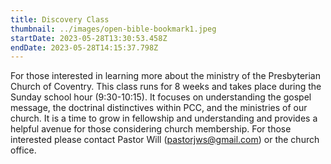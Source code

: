 ```yaml
---
title: Discovery Class
thumbnail: ../images/open-bible-bookmark1.jpeg
startDate: 2023-05-28T13:30:53.458Z
endDate: 2023-05-28T14:15:37.798Z
---
```

For those interested in learning more about the ministry of the Presbyterian Church of Coventry. This class runs for 8 weeks and takes place during the Sunday school hour (9:30-10:15). It focuses on understanding the gospel message, the doctrinal distinctives within PCC, and the ministries of our church. It is a time to grow in fellowship and understanding and provides a helpful avenue for those considering church membership. For those interested please contact Pastor Will (pastorjws@gmail.com) or the church office.